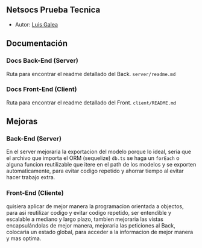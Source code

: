 ## Netsocs Prueba Tecnica

<!-- Complete aqui -->
- Autor: [ Luis Galea ](galu777)

## Documentación
<!-- Complete la documentación de su proyecto aquí. -->
### Docs Back-End (Server)
Ruta para encontrar el readme detallado del Back.
`server/readme.md`
### Docs Front-End (Client)
Ruta para encontrar el readme detallado del Front.
`client/README.md`

## Mejoras
<!-- Complete las mejoras que le haría a su proyecto aquí. -->
### Back-End (Server)
En el server mejoraria la exportacion del modelo porque lo ideal,
seria que el archivo que importa el ORM (sequelize) `db.ts`
se haga un `forEach` o alguna funcion reutilizable que itere en el 
path de los modelos y se exporten automaticamente, para evitar codigo
repetido y ahorrar tiempo al evitar hacer trabajo extra.

### Front-End (Cliente)
quisiera aplicar de mejor manera la programacion orientada a objectos,
para asi reutilizar codigo y evitar codigo repetido, ser entendible y 
escalable a mediano y largo plazo, tambien mejoraria las vistas
encapsulándolas de mejor manera, mejoraria las peticiones al Back, 
colocaria un estado global, para acceder a la informacion de mejor manera 
y mas optima.


<!--                        END                            -->